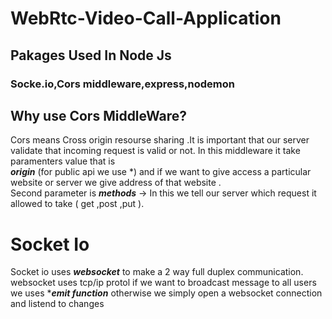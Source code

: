 # WebRtc-Video-Call-Application

## Pakages Used In Node Js
### Socke.io,Cors middleware,express,nodemon

## Why use Cors MiddleWare?
Cors means Cross origin resourse sharing .It is important that our server validate that incoming request is valid or not.
In this middleware it take paramenters value that is <br>
***origin*** (for public api we use *) and if we want to give access a particular website or server we give address of that website .<br>
  Second parameter is ***methods*** -> In this we tell our server which request it allowed to take ( get ,post ,put ).
  
  
 # Socket Io
 Socket io uses ***websocket*** to make a 2 way full duplex communication. <br>
 websocket uses tcp/ip protol
 if we want to broadcast message to all users we uses ****emit function*** otherwise we simply open a websocket connection and listend to changes




